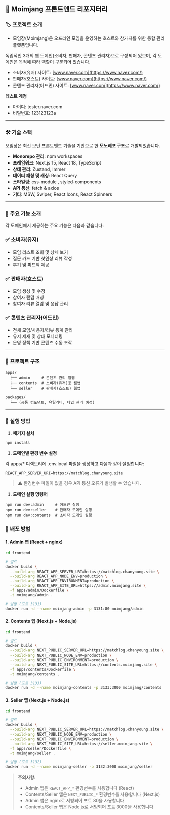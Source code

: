 ## **📘 Moimjang 프론트엔드 리포지터리**

### **🏷️ 프로젝트 소개**

- 모임장(Moimjang)은 오프라인 모임을 운영하는 호스트와 참가자를 위한 통합 관리 플랫폼입니다.

독립적인 3개의 웹 도메인(소비자, 판매자, 콘텐츠 관리자)으로 구성되어 있으며, 각 도메인은 목적에 따라 역할이 구분되어 있습니다.

- 소비자(유저) 사이트: [www.naver.com](https://www.naver.com/)
- 판매자(호스트) 사이트: [www.naver.com](https://www.naver.com/)
- 콘텐츠 관리자(어드민) 사이트: [www.naver.com](https://www.naver.com/)

**테스트 계정**

- 아이디: tester.naver.com
- 비밀번호: 123123123a

---

### **🛠 기술 스택**

모임장은 최신 모던 프론트엔드 기술을 기반으로 한 **모노레포 구조**로 개발되었습니다.

- **Monorepo 관리**: npm workspaces
- **프레임워크**: Next.js 15, React 18, TypeScript
- **상태 관리**: Zustand, Immer
- **데이터 패칭 및 캐싱**: React Query
- **스타일링**: css-module , styled-components
- **API 통신**: fetch & axios
- **기타**: MSW, Swiper, React Icons, React Spinners

---

### **📌 주요 기능 소개**

각 도메인에서 제공하는 주요 기능은 다음과 같습니다:

### **✅ 소비자(유저)**

- 모임 리스트 조회 및 상세 보기
- 질문 카드 기반 첫인상 리뷰 작성
- 후기 및 피드백 제공

### **✅ 판매자(호스트)**

- 모임 생성 및 수정
- 참여자 랜덤 매칭
- 참여자 리뷰 열람 및 응답 관리

### **✅ 콘텐츠 관리자(어드민)**

- 전체 모임/사용자/리뷰 통계 관리
- 유저 제재 및 상태 모니터링
- 운영 정책 기반 콘텐츠 수동 조작

---

### **🧱 프로젝트 구조**

```
apps/
  ├── admin     # 콘텐츠 관리 웹앱
  ├── contents  # 소비자(유저)용 웹앱
  └── seller    # 판매자(호스트) 웹앱

packages/
  └── (공통 컴포넌트, 유틸리티, 타입 관리 예정)
```

---

### **🚀 실행 방법**

1. **패키지 설치**

```
npm install
```

1. **도메인별 환경 변수 설정**

각 apps/\* 디렉토리에 .env.local 파일을 생성하고 다음과 같이 설정합니다:

```
REACT_APP_SERVER_URI=https://matchlog.chanyoung.site
```

> ⚠️ 환경변수 파일이 없을 경우 API 통신 오류가 발생할 수 있습니다.

1. **도메인 실행 명령어**

```
npm run dev:admin     # 어드민 실행
npm run dev:seller    # 판매자 도메인 실행
npm run dev:contents  # 소비자 도메인 실행
```

### **🚢 배포 방법**

#### **1. Admin 앱 (React + nginx)**
```bash
cd frontend

# 빌드
docker build \
  --build-arg REACT_APP_SERVER_URI=https://matchlog.chanyoung.site \
  --build-arg REACT_APP_NODE_ENV=production \
  --build-arg REACT_APP_ENVIRONMENT=production \
  --build-arg REACT_APP_SITE_URL=https://admin.moimjang.site \
  -f apps/admin/Dockerfile \
  -t moimjang/admin .

# 실행 (포트 3131)
docker run -d --name moimjang-admin -p 3131:80 moimjang/admin
```

#### **2. Contents 앱 (Next.js + Node.js)**
```bash
cd frontend

# 빌드
docker build \
  --build-arg NEXT_PUBLIC_SERVER_URL=https://matchlog.chanyoung.site \
  --build-arg NEXT_PUBLIC_NODE_ENV=production \
  --build-arg NEXT_PUBLIC_ENVIRONMENT=production \
  --build-arg NEXT_PUBLIC_SITE_URL=https://contents.moimjang.site \
  -f apps/contents/Dockerfile \
  -t moimjang/contents .

# 실행 (포트 3133)
docker run -d --name moimjang-contents -p 3133:3000 moimjang/contents
```

#### **3. Seller 앱 (Next.js + Node.js)**
```bash
cd frontend

# 빌드
docker build \
  --build-arg NEXT_PUBLIC_SERVER_URL=https://matchlog.chanyoung.site \
  --build-arg NEXT_PUBLIC_NODE_ENV=production \
  --build-arg NEXT_PUBLIC_ENVIRONMENT=production \
  --build-arg NEXT_PUBLIC_SITE_URL=https://seller.moimjang.site \
  -f apps/seller/Dockerfile \
  -t moimjang/seller .

# 실행 (포트 3132)
docker run -d --name moimjang-seller -p 3132:3000 moimjang/seller
```

> **주의사항**: 
> - Admin 앱은 `REACT_APP_*` 환경변수를 사용합니다 (React)
> - Contents/Seller 앱은 `NEXT_PUBLIC_*` 환경변수를 사용합니다 (Next.js)
> - Admin 앱은 nginx로 서빙되어 포트 80을 사용합니다
> - Contents/Seller 앱은 Node.js로 서빙되어 포트 3000을 사용합니다
